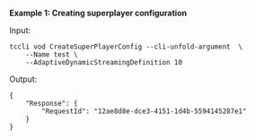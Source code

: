 **Example 1: Creating superplayer configuration**



Input: 

```
tccli vod CreateSuperPlayerConfig --cli-unfold-argument  \
    --Name test \
    --AdaptiveDynamicStreamingDefinition 10
```

Output: 
```
{
    "Response": {
        "RequestId": "12ae8d8e-dce3-4151-1d4b-5594145287e1"
    }
}
```

